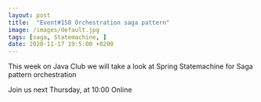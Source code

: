 ```yaml
---
layout: post
title:  "Event#158 Orchestration saga pattern"
image: /images/default.jpg
tags: [saga, Statemachine, ]
date: 2020-11-17 19:5:00 +0200
---
```


This week on Java Club we will take a look at Spring Statemachine for Saga pattern orchestration[]()

Join us next Thursday, at 10:00 Online